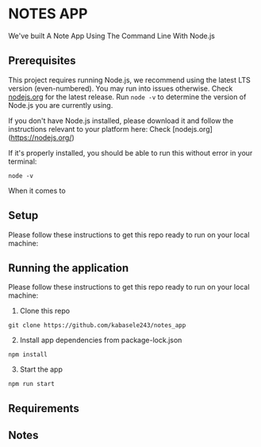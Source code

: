 # NOTES APP

We've built A Note App Using The Command Line With Node.js

## Prerequisites
This project requires running Node.js, we recommend using the latest LTS version (even-numbered). You may run into issues otherwise. Check [nodejs.org](https://nodejs.org/) for the latest release. Run `node -v` to determine the version of Node.js you are currently using.

If you don't have Node.js installed, please download it and follow the instructions relevant to your platform here: Check [nodejs.org] (https://nodejs.org/)

If it's properly installed, you should be able to run this without error in your terminal:

`node -v`

When it comes to 

## Setup

Please follow these instructions to get this repo ready to run on your local machine:


## Running the application
Please follow these instructions to get this repo ready to run on your local machine:

1. Clone this repo

  `git clone https://github.com/kabasele243/notes_app`

2. Install app dependencies from package-lock.json

  `npm install`

3. Start the app

  `npm run start`

## Requirements


## Notes

